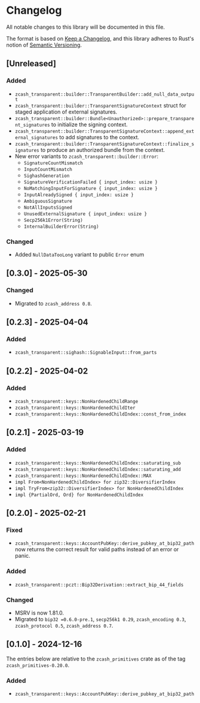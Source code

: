 # Changelog
All notable changes to this library will be documented in this file.

The format is based on [Keep a Changelog](https://keepachangelog.com/en/1.0.0/),
and this library adheres to Rust's notion of
[Semantic Versioning](https://semver.org/spec/v2.0.0.html).

## [Unreleased]

### Added
- `zcash_transparent::builder::TransparentBuilder::add_null_data_output`
- `zcash_transparent::builder::TransparentSignatureContext` struct for staged application of external signatures.
- `zcash_transparent::builder::Bundle<Unauthorized>::prepare_transparent_signatures` to initialize the signing context.
- `zcash_transparent::builder::TransparentSignatureContext::append_external_signatures` to add signatures to the context.
- `zcash_transparent::builder::TransparentSignatureContext::finalize_signatures` to produce an authorized bundle from the context.
- New error variants to `zcash_transparent::builder::Error`:
  - `SignatureCountMismatch`
  - `InputCountMismatch`
  - `SighashGeneration`
  - `SignatureVerificationFailed { input_index: usize }`
  - `NoMatchingInputForSignature { input_index: usize }`
  - `InputAlreadySigned { input_index: usize }`
  - `AmbiguousSignature`
  - `NotAllInputsSigned`
  - `UnusedExternalSignature { input_index: usize }`
  - `Secp256k1Error(String)`
  - `InternalBuilderError(String)`

### Changed
- Added `NullDataTooLong` variant to public `Error` enum

## [0.3.0] - 2025-05-30

### Changed
- Migrated to `zcash_address 0.8`.

## [0.2.3] - 2025-04-04

### Added
- `zcash_transparent::sighash::SignableInput::from_parts`

## [0.2.2] - 2025-04-02

### Added
- `zcash_transparent::keys::NonHardenedChildRange`
- `zcash_transparent::keys::NonHardenedChildIter`
- `zcash_transparent::keys::NonHardenedChildIndex::const_from_index`

## [0.2.1] - 2025-03-19

### Added
- `zcash_transparent::keys::NonHardenedChildIndex::saturating_sub`
- `zcash_transparent::keys::NonHardenedChildIndex::saturating_add`
- `zcash_transparent::keys::NonHardenedChildIndex::MAX`
- `impl From<NonHardenedChildIndex> for zip32::DiversifierIndex`
- `impl TryFrom<zip32::DiversifierIndex> for NonHardenedChildIndex`
- `impl {PartialOrd, Ord} for NonHardenedChildIndex`

## [0.2.0] - 2025-02-21

### Fixed
- `zcash_transparent::keys::AccountPubKey::derive_pubkey_at_bip32_path` now
  returns the correct result for valid paths instead of an error or panic.

### Added
- `zcash_transparent::pczt::Bip32Derivation::extract_bip_44_fields`

### Changed
- MSRV is now 1.81.0.
- Migrated to `bip32 =0.6.0-pre.1`, `secp256k1 0.29`, `zcash_encoding 0.3`,
  `zcash_protocol 0.5`, `zcash_address 0.7`.

## [0.1.0] - 2024-12-16

The entries below are relative to the `zcash_primitives` crate as of the tag
`zcash_primitives-0.20.0`.

### Added
- `zcash_transparent::keys::AccountPubKey::derive_pubkey_at_bip32_path`
